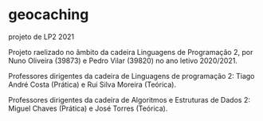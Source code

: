 # geocaching
projeto de LP2 2021

Projeto raelizado no âmbito da cadeira Linguagens de Programação 2, por Nuno Oliveira (39873) e Pedro Vilar (39820) no ano letivo 2020/2021.

Professores dirigentes da cadeira de Linguagens de programação 2: Tiago André Costa (Prática) e Rui Silva Moreira (Teórica).

Professores dirigentes da cadeira de Algoritmos e Estruturas de Dados 2: Miguel Chaves (Prática) e  José Torres (Teórica). 
